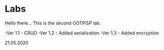 # Labs
Hello there...
This is the second OOTPiSP lab.

-Ver 1.1 - CRUD
-Ver 1.2 - Added serialization
-Ver 1.3 - Added encryption


21.05.2020
